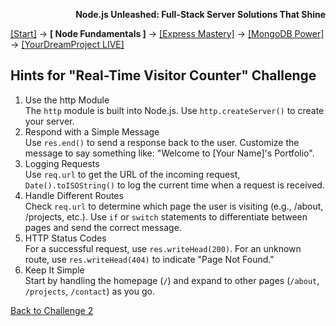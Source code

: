 **<p align="right">Node.js Unleashed: Full-Stack Server Solutions That Shine</p>**

[[Start]](../Introduction.md) → **[ Node Fundamentals ]** → [[Express Mastery]](#express) → [[MongoDB Power]](#mongodb) → [[YourDreamProject LIVE]](#project)

## Hints for "Real-Time Visitor Counter" Challenge

1. Use the http Module<br />
   The `http` module is built into Node.js. Use `http.createServer()` to create your server.
2. Respond with a Simple Message<br />
   Use `res.end()` to send a response back to the user. Customize the message to say something like: "Welcome to [Your Name]'s Portfolio".
3. Logging Requests<br />
   Use `req.url` to get the URL of the incoming request, `Date().toISOString()` to log the current time when a request is received.
4. Handle Different Routes<br />
   Check `req.url` to determine which page the user is visiting (e.g., /about, /projects, etc.). Use `if` or `switch` statements to differentiate between pages and send the correct message.
5. HTTP Status Codes<br />
   For a successful request, use `res.writeHead(200)`. For an unknown route, use `res.writeHead(404)` to indicate "Page Not Found."
6. Keep It Simple<br />
   Start by handling the homepage (`/`) and expand to other pages (`/about`, `/projects`, `/contact`) as you go.

[Back to Challenge 2](1-5SB-2.md)

